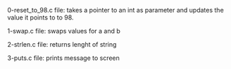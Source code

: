 0-reset_to_98.c file: takes a pointer to an int as parameter and updates the value it points to to 98.

1-swap.c file: swaps values for a and b

2-strlen.c file: returns lenght of string

3-puts.c file: prints message to screen
